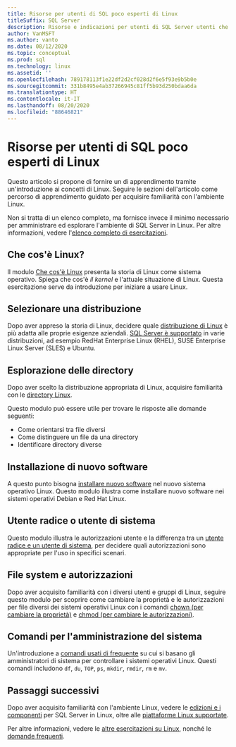 ```yaml
---
title: Risorse per utenti di SQL poco esperti di Linux
titleSuffix: SQL Server
description: Risorse e indicazioni per utenti di SQL Server utenti che non hanno familiarità con Linux.
author: VanMSFT
ms.author: vanto
ms.date: 08/12/2020
ms.topic: conceptual
ms.prod: sql
ms.technology: linux
ms.assetid: ''
ms.openlocfilehash: 789178113f1e22df2d2cf028d2f6e5f93e9b5b0e
ms.sourcegitcommit: 331b8495e4ab37266945c81ff5b93d250bdaa6da
ms.translationtype: HT
ms.contentlocale: it-IT
ms.lasthandoff: 08/20/2020
ms.locfileid: "88646821"
---
```

# <a name="new-to-linux-resources-for-sql-users"></a>Risorse per utenti di SQL poco esperti di Linux

Questo articolo si propone di fornire un di apprendimento tramite un'introduzione ai concetti di Linux. Seguire le sezioni dell'articolo come percorso di apprendimento guidato per acquisire familiarità con l'ambiente Linux.

Non si tratta di un elenco completo, ma fornisce invece il minimo necessario per amministrare ed esplorare l'ambiente di SQL Server in Linux. Per altre informazioni, vedere l'[elenco completo di esercitazioni](https://www.linux.org/forums/linux-beginner-tutorials.123/). 

## <a name="what-is-linux"></a>Che cos'è Linux?

Il modulo [Che cos'è Linux](https://www.linux.org/threads/what-is-linux.4106/) presenta la storia di Linux come sistema operativo. Spiega che cos'è *il kernel* e l'attuale situazione di Linux. Questa esercitazione serve da introduzione per iniziare a usare Linux. 

## <a name="select-a-distribution"></a>Selezionare una distribuzione

Dopo aver appreso la storia di Linux, decidere quale [distribuzione di Linux](https://www.linux.org/threads/selecting-a-linux-distribution.4117/) è più adatta alle proprie esigenze aziendali. [SQL Server è supportato](sql-server-linux-release-notes-2019.md#supported-platforms) in varie distribuzioni, ad esempio RedHat Enterprise Linux (RHEL), SUSE Enterprise Linux Server (SLES) e Ubuntu.


## <a name="get-around-directories"></a>Esplorazione delle directory

Dopo aver scelto la distribuzione appropriata di Linux, acquisire familiarità con le [directory Linux](https://www.linux.org/threads/getting-around-in-linux-directories.4120/).

Questo modulo può essere utile per trovare le risposte alle domande seguenti:

- Come orientarsi tra file diversi 
- Come distinguere un file da una directory
- Identificare directory diverse 


## <a name="install-new-software"></a>Installazione di nuovo software 

A questo punto bisogna [installare nuovo software](https://www.linux.org/threads/installing-new-software-debian-red-hat-slackware.4119/) nel nuovo sistema operativo Linux. Questo modulo illustra come installare nuovo software nei sistemi operativi Debian e Red Hat Linux. 


## <a name="root-versus-system-user"></a>Utente radice o utente di sistema

Questo modulo illustra le autorizzazioni utente e la differenza tra un [utente radice e un utente di sistema](https://www.linux.org/threads/when-to-work-as-root-when-to-work-as-a-system-user.4136/), per decidere quali autorizzazioni sono appropriate per l'uso in specifici scenari. 

## <a name="file-system-and-permissions"></a>File system e autorizzazioni

Dopo aver acquisito familiarità con i diversi utenti e gruppi di Linux, seguire questo modulo per scoprire come cambiare la proprietà e le autorizzazioni per file diversi dei sistemi operativi Linux con i comandi [chown (per cambiare la proprietà)](https://www.linux.org/threads/file-permisions-chown.4125/) e [ chmod (per cambiare le autorizzazioni)](https://www.linux.org/threads/file-permissions-chmod.4124). 


## <a name="commands-for-system-administration"></a>Comandi per l'amministrazione del sistema

Un'introduzione a [comandi usati di frequente](https://www.linux.org/threads/commands-for-system-administration.4126/) su cui si basano gli amministratori di sistema per controllare i sistemi operativi Linux. Questi comandi includono `df`, `du`, `TOP`, `ps`, `mkdir`, `rmdir`, `rm` e `mv`. 


## <a name="next-steps"></a>Passaggi successivi

Dopo aver acquisito familiarità con l'ambiente Linux, vedere le [edizioni e i componenti](sql-server-linux-editions-and-components-2019.md) per SQL Server in Linux, oltre alle [piattaforme Linux supportate](sql-server-linux-release-notes-2019.md). 

Per altre informazioni, vedere le [altre esercitazioni su Linux](https://www.linux.org/forums/linux-beginner-tutorials.123/), nonché le [domande frequenti](sql-server-linux-faq.md).
